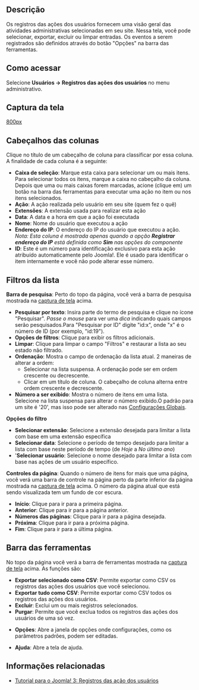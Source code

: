 <!-- Filename: Help4.x:User_Actions_Log / Display title: Ajuda4.x:Registros das ações dos usuários -->

## Descrição

Os registros das ações dos usuários fornecem uma visão geral das
atividades administrativas selecionadas em seu site. Nessa tela, você
pode selecionar, exportar, excluir ou limpar entradas. Os eventos a
serem registrados são definidos através do botão "Opções" na barra das
ferramentas.

## Como acessar

Selecione **Usuários **→** Registros das ações dos usuários** no menu
administrativo.

## Captura da tela

<a
href="https://docs.joomla.org/index.php?title=Special:Upload&amp;wpDestFile=Help-4x-user-actions-log-pt-br.png"
class="new" title="File:Help-4x-user-actions-log-pt-br.png">800px</a>

## Cabeçalhos das colunas

Clique no título de um cabeçalho de coluna para classificar por essa
coluna. A finalidade de cada coluna é a seguinte:

- **Caixa de seleção**: Marque esta caixa para selecionar um ou mais
  itens. Para selecionar todos os itens, marque a caixa no cabeçalho da
  coluna. Depois que uma ou mais caixas forem marcadas, acione (clique
  em) um botão na barra das ferramentas para executar uma ação no item
  ou nos itens selecionados.
- **Ação**: A ação realizada pelo usuário em seu site (quem fez o quê)
- **Extensões**: A extensão usada para realizar esta ação
- **Data**: A data e a hora em que a ação foi executada
- **Nome**: Nome do usuário que executou a ação
- **Endereço do IP**: O endereço do IP do usuário que executou a ação.
  *Nota: Esta coluna é mostrada apenas quando a opção **Registrar
  endereço do IP** está definida como **Sim** nas opções do componente*
- **ID**: Este é um número para identificação exclusivo para esta ação
  atribuído automaticamente pelo Joomla!. Ele é usado para identificar o
  item internamente e você não pode alterar esse número.

## Filtros da lista

**Barra de pesquisa**: Perto do topo da página, você verá a barra de
pesquisa mostrada na [captura de tela](#screenshot) acima.

- **Pesquisar por texto**: Insira parte do termo de pesquisa e clique no
  ícone "Pesquisar". *Passe o mouse* para ver uma *dica* indicando quais
  campos serão pesquisados.Para "Pesquisar por ID" digite "id:x", onde
  "x" é o número de ID (por exemplo, "id:19").
- **Opções de filtros**: Clique para exibir os filtros adicionais.
- **Limpar**: Clique para limpar o campo "Filtros" e restaurar a lista
  ao seu estado não filtrado.
- **Ordenação**: Mostra o campo de ordenação da lista atual. 2 maneiras
  de alterar a ordem:
  - Selecionar na lista suspensa. A ordenação pode ser em ordem
    crescente ou decrescente.
  - Clicar em um título de coluna. O cabeçalho de coluna alterna entre
    ordem crescente e decrescente.
- **Número a ser exibido**: Mostra o número de itens em uma lista.
  Selecione na lista suspensa para alterar o número exibido.O padrão
  para um site é '20', mas isso pode ser alterado nas [Configurações
  Globais](https://docs.joomla.org/Help4.x:Site_Global_Configuration/pt-br#defaultlistlimit "Help4.x:Site Global Configuration/pt-br").

**Opções do filtro**

- **Selecionar extensão**: Selecione a extensão desejada para limitar a
  lista com base em uma extensão específica
- **Selecionar data**: Selecione o período de tempo desejado para
  limitar a lista com base neste período de tempo (de *Hoje* a *No
  último ano*)
- '**Selecionar usuário**: Selecione o nome desejado para limitar a
  lista com base nas ações de um usuário específico.

**Controles da página**: Quando o número de itens for mais que uma
página, você verá uma barra de controle na página perto da parte
inferior da página mostrada na [captura de tela](#screenshot) acima. O
número da página atual que está sendo visualizada tem um fundo de cor
escura.

- **Início**: Clique para ir para a primeira página.
- **Anterior**: Clique para ir para a página anterior.
- **Números das páginas**: Clique para ir para a página desejada.
- **Próxima**: Clique para ir para a próxima página.
- **Fim**: Clique para ir para a última página.

## Barra das ferramentas

No topo da página você verá a barra de ferramentas mostrada na [captura
de tela](#Captura_de_tela) acima. As funções são:

- **Exportar selecionado como CSV**: Permite exportar como CSV os
  registros das ações dos usuários que você selecionou.
- **Exportar tudo como CSV**: Permite exportar como CSV todos os
  registros das ações dos usuários.
- **Excluir**: Exclui um ou mais registros selecionados.
- **Purgar**: Permite que você exclua todos os registros das ações dos
  usuários de uma só vez.

<!-- -->

- **Opções**: Abre a janela de opções onde configurações, como os
  parâmetros padrões, podem ser editadas.

<!-- -->

- **Ajuda**: Abre a tela de ajuda.

## Informações relacionadas

- [Tutorial para o Joomla! 3: Registros das ação dos
  usuários](https://docs.joomla.org/J3.x:User_Action_Logs/pt-br "J3.x:User Action Logs/pt-br")
